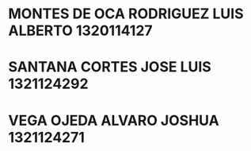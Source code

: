 # MONTES DE OCA RODRIGUEZ LUIS ALBERTO 1320114127
# SANTANA CORTES JOSE LUIS 1321124292
# VEGA OJEDA ALVARO JOSHUA 1321124271
